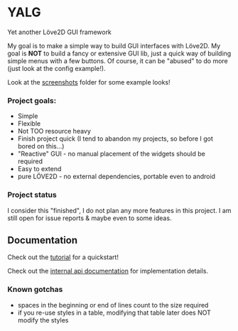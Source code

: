 # YALG
Yet another Löve2D GUI framework

My goal is to make a simple way to build GUI interfaces with Löve2D.
My goal is **NOT** to build a fancy or extensive GUI lib, just a quick way of building simple menus with a few buttons. Of course, it can be "abused" to do more (just look at the config example!).

Look at the [screenshots](screenshots) folder for some example looks!

### Project goals:
- Simple
- Flexible
- Not TOO resource heavy
- Finish project quick (I tend to abandon my projects, so before I got bored on this...)
- "Reactive" GUI - no manual placement of the widgets should be required
- Easy to extend
- pure LÖVE2D - no external dependencies, portable even to android

### Project status
I consider this "finished", I do not plan any more features in this project. I am still open for issue reports & maybe even to some ideas.

## Documentation
Check out the [tutorial](TUTORIAL.MD) for a quickstart!

Check out the [internal api documentation](DOCS.md) for implementation details.

### Known gotchas
- spaces in the beginning or end of lines count to the size required
- if you re-use styles in a table, modifying that table later does NOT modify the styles
